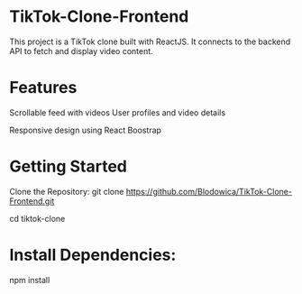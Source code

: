# TikTok-Clone-Frontend

This project is a TikTok clone built with ReactJS. It connects to the backend API to fetch and display video content.

# Features
Scrollable feed with videos
User profiles and video details

Responsive design using React Boostrap 

# Getting Started
Clone the Repository: git clone https://github.com/Blodowica/TikTok-Clone-Frontend.git

cd tiktok-clone

# Install Dependencies:
npm install
